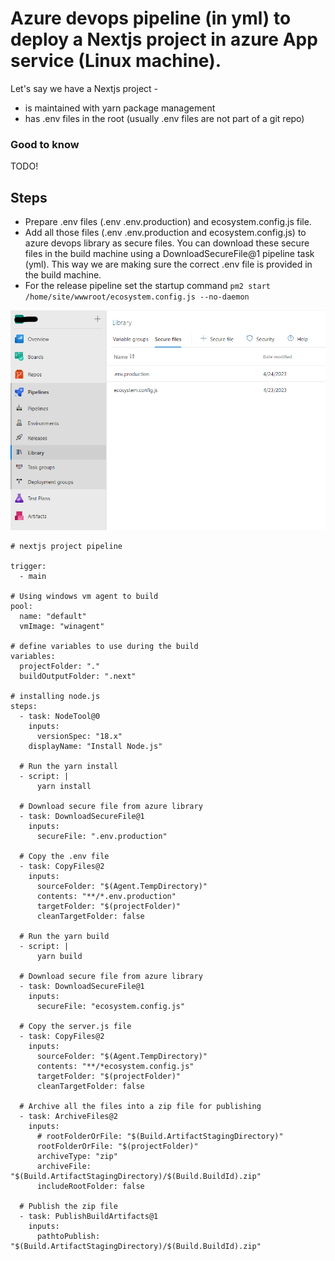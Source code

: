 # Azure devops pipeline (in yml) to deploy a Nextjs project in azure App service (Linux machine).

Let's say we have a Nextjs project -

- is maintained with yarn package management
- has .env files in the root (usually .env files are not part of a git repo)

### Good to know
TODO!


## Steps

- Prepare .env files (.env .env.production) and ecosystem.config.js file.
- Add all those files (.env .env.production and ecosystem.config.js) to azure devops library as secure files. You can download these secure files in the build machine using a DownloadSecureFile@1 pipeline task (yml). This way we are making sure the correct .env file is provided in the build machine.
- For the release pipeline set the startup command ```pm2 start /home/site/wwwroot/ecosystem.config.js --no-daemon```

<img src="/pipeline_library.png" />

```
# nextjs project pipeline

trigger:
  - main

# Using windows vm agent to build
pool:
  name: "default"
  vmImage: "winagent"

# define variables to use during the build
variables:
  projectFolder: "."
  buildOutputFolder: ".next"

# installing node.js
steps:
  - task: NodeTool@0
    inputs:
      versionSpec: "18.x"
    displayName: "Install Node.js"

  # Run the yarn install
  - script: |
      yarn install

  # Download secure file from azure library
  - task: DownloadSecureFile@1
    inputs:
      secureFile: ".env.production"

  # Copy the .env file
  - task: CopyFiles@2
    inputs:
      sourceFolder: "$(Agent.TempDirectory)"
      contents: "**/*.env.production"
      targetFolder: "$(projectFolder)"
      cleanTargetFolder: false

  # Run the yarn build
  - script: |
      yarn build

  # Download secure file from azure library
  - task: DownloadSecureFile@1
    inputs:
      secureFile: "ecosystem.config.js"

  # Copy the server.js file
  - task: CopyFiles@2
    inputs:
      sourceFolder: "$(Agent.TempDirectory)"
      contents: "**/*ecosystem.config.js"
      targetFolder: "$(projectFolder)"
      cleanTargetFolder: false

  # Archive all the files into a zip file for publishing
  - task: ArchiveFiles@2
    inputs:
      # rootFolderOrFile: "$(Build.ArtifactStagingDirectory)"
      rootFolderOrFile: "$(projectFolder)"
      archiveType: "zip"
      archiveFile: "$(Build.ArtifactStagingDirectory)/$(Build.BuildId).zip"
      includeRootFolder: false

  # Publish the zip file
  - task: PublishBuildArtifacts@1
    inputs:
      pathtoPublish: "$(Build.ArtifactStagingDirectory)/$(Build.BuildId).zip"

```
